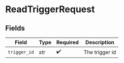 # ReadTriggerRequest


## Fields

| Field              | Type               | Required           | Description        |
| ------------------ | ------------------ | ------------------ | ------------------ |
| `trigger_id`       | *str*              | :heavy_check_mark: | The trigger id     |